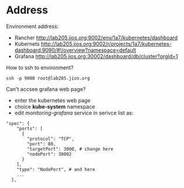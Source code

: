 # Address

Environment address:
- Rancher http://lab205.jios.org:9002/env/1a7/kubernetes/dashboard
- Kubernets http://lab205.jios.org:9002/r/projects/1a7/kubernetes-dashboard:9090/#!/overview?namespace=default
- Grafana http://lab205.jios.org:30002/dashboard/db/cluster?orgId=1

How to ssh to environment?
```
ssh -p 9000 root@lab205.jios.org
```

Can't accsee grafana web page?
- enter the kubernetes web page
- choice **kube-system** namespace
- edit *monitoring-grafana* service in serivce list as:
```
"spec": {
    "ports": [
      {
        "protocol": "TCP",
        "port": 80,
        "targetPort": 3000, # change here
        "nodePort": 30002
      }
    ],
    "type": "NodePort", # and here
    ...
  },
```